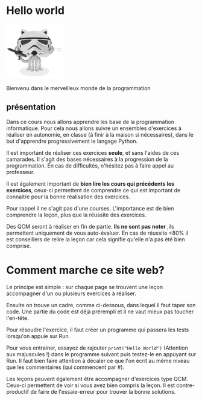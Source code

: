 # Hello world


![Minion](../img/stormtroopocat.png)


Bienvenu dans le merveilleux monde de la programmation



## présentation
Dans ce cours nous allons apprendre les base de la programmation informatique.
Pour cela nous allons suivre un ensembles d'exercices à réaliser en autonomie, en classe (à finir à la maison si nécessaires), dans le but d'apprendre progressivement le langage Python.

Il est important de réaliser ces exercices **seule**, et sans l'aides de ces camarades. Il s'agit des bases nécessaires à la progression de la programmation.
En cas de difficultés, n'hésitez pas à faire appel au professeur.

Il est également important de **bien lire les cours qui précédents les exercices**, ceux-ci permettent de comprendre ce qui est important de connaitre pour la bonne réalisation des exercices.

Pour rappel il ne s'agit pas d'une courses. L'importance est de bien comprendre la leçon, plus que la réussite des exercices.


Des QCM seront à réaliser en fin de partie. **Ils ne sont pas noter** ,ils permettent uniquement de vous auto-évaluer. En cas de réussite <80% il est conseillers de relire la leçon car cela signifie qu'elle n'a pas été bien comprise.



# Comment marche ce site web?


Le principe est simple : sur chaque page se trouvent une leçon accompagner d'un ou plusieurs exercices à réaliser.

Ensuite on trouve un cadre, comme ci-dessous, dans lequel il faut taper son code. Une partie du code est déjà prérempli et il ne vaut mieux pas toucher l'en-tête.

Pour résoudre l'exercice, il faut créer un programme qui passera les tests lorsqu'on appuie sur Run.

Pour vous entrainer, essayez de rajouter `print("Hello World")` (Attention aux majuscules !) dans le programme suivant puis testez-le en appuyant sur Run.
Il faut bien faire attention à décaler ce que l'on écrit au même niveau que les commentaires (qui commencent par #).



Les leçons peuvent également être accompagner d'exercices type QCM.
Ceux-ci permettent de voir si vous avez bien compris la leçon. Il est contre-productif de faire de l'essaie-erreur pour trouver la bonne solutions.
